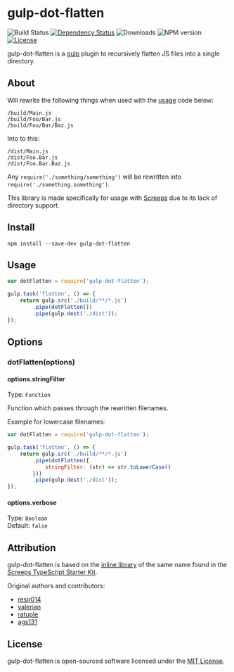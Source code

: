 # gulp-dot-flatten

![Build Status](https://travis-ci.org/WaveHack/gulp-dot-flatten.svg?branch=master)
[![Dependency Status](https://gemnasium.com/badges/github.com/WaveHack/gulp-dot-flatten.svg)](https://gemnasium.com/github.com/WaveHack/gulp-dot-flatten)
![Downloads](https://img.shields.io/npm/dm/gulp-dot-flatten.svg)
![NPM version](https://img.shields.io/node/v/gulp-dot-flatten.svg)
[![License](https://img.shields.io/npm/l/gulp-dot-flatten.svg)](https://opensource.org/licenses/MIT)

gulp-dot-flatten is a [gulp](https://github.com/gulpjs/gulp) plugin to recursively flatten JS files into a single directory.

## About


Will rewrite the following things when used with the [usage](#usage) code below:  

```
/build/Main.js
/build/Foo/Bar.js
/build/Foo/Bar/Baz.js
```

Into to this:

```
/dist/Main.js
/dist/Foo.Bar.js
/dist/Foo.Bar.Baz.js
```

Any `require('./something/something')` will be rewritten into `require('./something.something')`.

This library is made specifically for usage with [Screeps](https://screeps.com/) due to its lack of directory support.

## Install

`npm install --save-dev gulp-dot-flatten`

## Usage

```js
var dotFlatten = require('gulp-dot-flatten');

gulp.task('flatten', () => {
    return gulp.src('./build/**/*.js')
        .pipe(dotFlatten())
        .pipe(gulp.dest('./dist'));
});
```

## Options

### dotFlatten(options)

#### options.stringFilter

Type: `Function`

Function which passes through the rewritten filenames.

Example for lowercase filenames:

```js
var dotFlatten = require('gulp-dot-flatten');

gulp.task('flatten', () => {
    return gulp.src('./build/**/*.js')
        .pipe(dotFlatten({
            stringFilter: (str) => str.toLowerCase()
        }))
        .pipe(gulp.dest('./dist'));
});
```


#### options.verbose

Type: `Boolean`  
Default: `false`

## Attribution

gulp-dot-flatten is based on the [inline library](https://github.com/screepers/screeps-typescript-starter/blob/master/libs/gulp-dot-flatten.js) of the same name found in the [Screeps TypeScript Starter Kit](https://github.com/screepers/screeps-typescript-starter).

Original authors and contributors:

- [resir014](https://github.com/resir014)
- [valerian](https://github.com/valerian)
- [ratuple](https://github.com/ratuple)
- [ags131](https://github.com/ags131)

## License

gulp-dot-flatten is open-sourced software licensed under the [MIT License](https://opensource.org/licenses/MIT).
